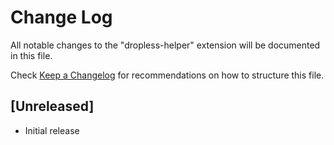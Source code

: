 # Change Log

All notable changes to the "dropless-helper" extension will be documented in this file.

Check [Keep a Changelog](http://keepachangelog.com/) for recommendations on how to structure this file.

## [Unreleased]

- Initial release